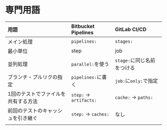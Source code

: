 #  専門用語

|用語|Bitbucket Pipelines|GitLab CI/CD|
|:-|:-|:-|
|メイン処理|`pipelines:`|`stages:`|
|最小単位|step|job|
|並列処理|`parallel:`を使う|`stage:`に同じ名前をつける|
|ブランチ・プルリクの指定|`pipelines:`に書く|`job:`に`only:`で指定|
|1回のテストでファイルを共有する方法|`step:` -> `artifacts:`|`cache:` -> `paths:`|
|前回のテストのキャッシュを引き継ぐ|`step:` -> `caches:`|なし|
|||||